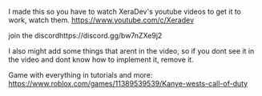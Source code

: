 I made this so you have to watch XeraDev's youtube videos to get it to work, watch them. https://www.youtube.com/c/Xeradev

join the discordhttps://discord.gg/bw7nZXe9j2

I also might add some things that arent in the video, so if you dont see it in the video and dont know how to implement it, remove it.

Game with everything in tutorials and more: https://www.roblox.com/games/11389539539/Kanye-wests-call-of-duty
